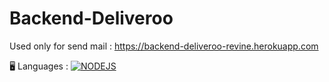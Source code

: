 # Backend-Deliveroo

Used only for send mail :
https://backend-deliveroo-revine.herokuapp.com

🖥 Languages : 
[![NODEJS](https://user-images.githubusercontent.com/59733143/124147140-b877c400-da8e-11eb-9ecd-cb2eefaa609b.png)](https://nodejs.org/en/)

